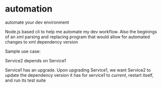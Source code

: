 # automation
automate your dev environment

Node.js based cli to help me automate my dev workflow.
Also the beginings of an xml parsing and replacing program that would allow for automated changes to xml dependency version 

Sample use case:

Service2 depends on Service1

Service1 has an upgrade.
Upon upgrading Service1, we want Service2 to update the dependency version it has for service1 to *current*, restart itself, and run its test suite
